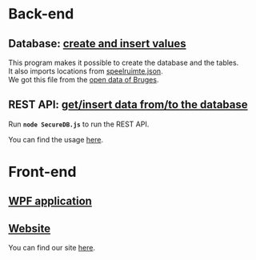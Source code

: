 # Back-end

## Database: [create and insert values](./database/InsertValues)

This program makes it possible to create the database and the tables.  
It also imports locations from [speelruimte.json](./database/InserValues/InsertValues/speelruimte.json).  
We got this file from the [open data of Bruges](https://www.brugge.be/open-data-grondgebied#Speelruimte).

## REST API: [get/insert data from/to the database](./database/NodeJS)

Run **`node SecureDB.js`** to run the REST API.

You can find the usage [here](./database/API_usage.md).

# Front-end

## [WPF application](./MarketQueueWPF)

## [Website](./Site)

You can find our site [here](https://market-queue.netlify.app/).